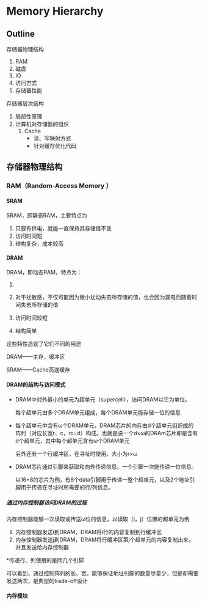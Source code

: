 # Memory Hierarchy

## Outline

存储器物理结构

1. RAM
2. 磁盘
3. IO
4. 访问方式
5. 存储器性能

存储器层次结构

1. 局部性原理
2. 计算机对存储器的组织
   1. Cache
      - 读、写映射方式
      - 针对缓存优化代码

## 存储器物理结构

### RAM（Random-Access Memory ）

#### SRAM

SRAM，即静态RAM，主要特点为

1. 只要有供电，就能一直保持其存储值不变
2. 访问时间短
3. 结构复杂，成本较高

#### DRAM

DRAM，即动态RAM，特点为：

1. 

1. 对干扰敏感，不仅可能因为微小扰动失去所存储的值，也会因为漏电而随着时间失去所存储的值
2. 访问时间较短
3. 结构简单

这些特性造就了它们不同的用途

DRAM——主存，缓冲区

SRAM——Cache高速缓存

#### DRAM的结构与访问模式

- DRAM中对外最小的单元为超单元（supercell），访问DRAM以它为单位。

  每个超单元由多个DRAM单元组成，每个DRAM单元能存储一位的信息

- 每个超单元中含有ω个DRAM单元，DRAM芯片的内存由d个超单元组织成的阵列（对应长宽r、c，rc=d）构成。也就是说一个d$\times$ω的DRAm芯片即是含有d个超单元，其中每个超单元含有ω个DRAM单元

  另外还有一个行缓冲区，在寻址时使用，大小为r$\times$ω

- DRAM芯片通过引脚来获取和向外传递信息。一个引脚一次能传递一位信息。

  以16$\times$8的芯片为例，有8个data引脚用于传递一整个超单元，以及2个地址引脚用于传递在寻址时所需要的行/列信息。

##### 通过内存控制器访问DRAM的过程

内存控制器能够一次读取或传送ω位的信息，以读取（i，j）位置的超单元为例

1. 内存控制器发送i到DRAM，DRAM将i行的内容复制到行缓冲区
2. 内存控制器发送j到DRAM，DRAM将行缓冲区第j个超单元的内容复制出来，并且发送给内存控制器

*传递行、列使用的是同几个引脚

可以看到，通过控制阵列的长、宽，能够保证地址引脚的数量尽量少，但是却需要发送两次，是典型的trade-off设计

#### 内存模块



